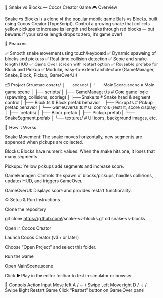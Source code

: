 🐍 Snake vs Blocks — Cocos Creator Game
🎮 Overview

Snake vs Blocks is a clone of the popular mobile game Balls vs Blocks, built using Cocos Creator (TypeScript).
Control a growing snake that collects yellow pickups to increase its length and breaks through red blocks — but beware: if your snake length drops to zero, it’s game over!

🧩 Features

✅ Smooth snake movement using touch/keyboard
✅ Dynamic spawning of blocks and pickups
✅ Real-time collision detection
✅ Score and snake-length HUD
✅ Game Over screen with restart option
✅ Reusable prefabs for Block and Pickup
✅ Modular, easy-to-extend architecture (GameManager, Snake, Block, Pickup, GameOverUI)

🗂 Project Structure
assets/
├── scenes/
│   └── MainScene.scene        # Main game scene
│
├── scripts/
│   ├── GameManager.ts         # Core game logic (spawning, collisions, scoring)
│   ├── Snake.ts               # Snake head & segment control
│   ├── Block.ts               # Block prefab behavior
│   ├── Pickup.ts              # Pickup prefab behavior
│   └── GameOverUI.ts          # UI controls (restart, score display)
│
├── prefabs/
│   ├── Block.prefab
│   ├── Pickup.prefab
│   └── SnakeSegment.prefab
│
└── textures/                  # UI icons, background images, etc.

🧠 How It Works

Snake Movement: The snake moves horizontally; new segments are appended when pickups are collected.

Blocks: Blocks have numeric values. When the snake hits one, it loses that many segments.

Pickups: Yellow pickups add segments and increase score.

GameManager: Controls the spawn of blocks/pickups, handles collisions, updates HUD, and triggers GameOver.

GameOverUI: Displays score and provides restart functionality.

⚙️ Setup & Run Instructions

Clone the repository

git clone https://github.com/<your-username>/snake-vs-blocks.git
cd snake-vs-blocks


Open in Cocos Creator

Launch Cocos Creator (v3.x or later)

Choose “Open Project” and select this folder.

Run the Game

Open MainScene.scene

Click ▶ Play in the editor toolbar to test in simulator or browser.

🎯 Controls
Action	Input
Move left	A / ← / Swipe Left
Move right	D / → / Swipe Right
Restart Game	Click “Restart” button on Game Over panel
